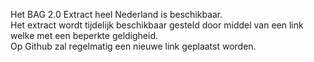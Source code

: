 Het BAG 2.0 Extract heel Nederland is beschikbaar.  
Het extract wordt tijdelijk beschikbaar gesteld door middel van een link welke met een beperkte geldigheid.  
Op Github zal regelmatig een nieuwe link geplaatst worden.

